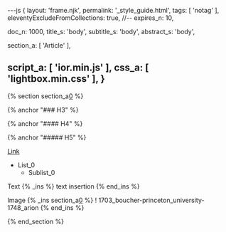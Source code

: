 ---js
{
  layout:    'frame.njk',
  permalink: '_style_guide.html',
  tags:      [ 'notag' ],
  eleventyExcludeFromCollections: true,
  //-- expires_n: 10,

  doc_n:      1000,
  title_s:    'body',
  subtitle_s: 'body',
  abstract_s: 'body',

  section_a:
  [
    'Article'
  ],

  script_a:
  [
    'ior.min.js'
  ],
  css_a:
  [
    'lightbox.min.css'
  ],
}
---
[comment]: # (======================== Article ========================)

{% section section_a[0] %}


{% anchor "### H3" %}


{% anchor "#### H4" %}


{% anchor "##### H5" %}


[Link][0]

+ List_0
  + Sublist_0

Text
{% _ins %}
text insertion
{% end_ins %}

Image
{% _ins section_a[0] %}
! 1703_boucher-princeton_university-1748_arion
{% end_ins %}

{% end_section %}


[comment]: # (======================== Links ========================)
[0]: index.html
